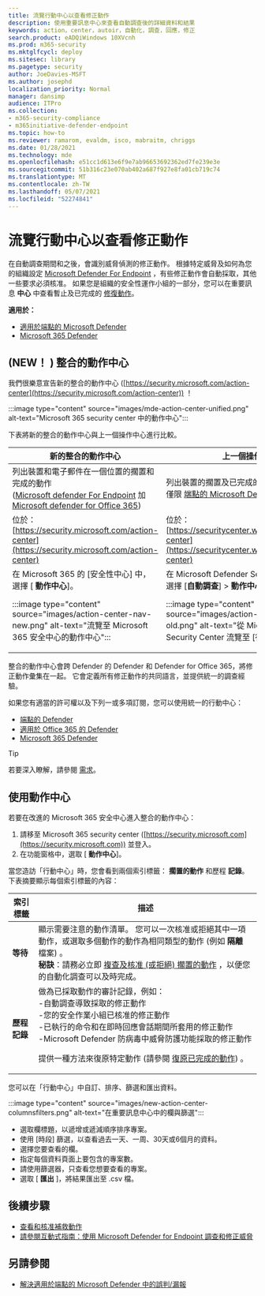```yaml
---
title: 流覽行動中心以查看修正動作
description: 使用重要訊息中心來查看自動調查後的詳細資料和結果
keywords: action，center，autoir，自動化，調查，回應，修正
search.product: eADQiWindows 10XVcnh
ms.prod: m365-security
ms.mktglfcycl: deploy
ms.sitesec: library
ms.pagetype: security
author: JoeDavies-MSFT
ms.author: josephd
localization_priority: Normal
manager: dansimp
audience: ITPro
ms.collection:
- m365-security-compliance
- m365initiative-defender-endpoint
ms.topic: how-to
ms.reviewer: ramarom, evaldm, isco, mabraitm, chriggs
ms.date: 01/28/2021
ms.technology: mde
ms.openlocfilehash: e51cc1d613e6f9e7ab96653692362ed7fe239e3e
ms.sourcegitcommit: 51b316c23e070ab402a687f927e8fa01cb719c74
ms.translationtype: MT
ms.contentlocale: zh-TW
ms.lasthandoff: 05/07/2021
ms.locfileid: "52274841"
---
```

# <a name="visit-the-action-center-to-see-remediation-actions"></a>流覽行動中心以查看修正動作

在自動調查期間和之後，會識別威脅偵測的修正動作。 根據特定威脅及如何為您的組織設定 [Microsoft Defender For Endpoint](https://docs.microsoft.com/windows/security/threat-protection) ，有些修正動作會自動採取，其他一些要求必須核准。 如果您是組織的安全性運作小組的一部分，您可以在重要訊息 **中心** 中查看暫止及已完成的 [修復動作](manage-auto-investigation.md#remediation-actions)。 


**適用於：**
- [適用於端點的 Microsoft Defender](https://go.microsoft.com/fwlink/p/?linkid=2154037)
- [Microsoft 365 Defender](https://go.microsoft.com/fwlink/?linkid=2118804)

## <a name="new-a-unified-action-center"></a> (NEW！ ) 整合的動作中心


我們很樂意宣告新的整合的動作中心 ([https://security.microsoft.com/action-center](https://security.microsoft.com/action-center)) ！

:::image type="content" source="images/mde-action-center-unified.png" alt-text="Microsoft 365 security center 中的動作中心":::

下表將新的整合的動作中心與上一個操作中心進行比較。

|新的整合的動作中心  |上一個操作中心  |
|---------|---------|
|列出裝置和電子郵件在一個位置的擱置和完成的動作 <br/> ([Microsoft defender For Endpoint](microsoft-defender-endpoint.md) 加 [Microsoft defender for Office 365](https://docs.microsoft.com/microsoft-365/security/office-365-security/office-365-atp)) |列出裝置的擱置及已完成的動作 <br/> 僅限 [端點的 Microsoft Defender](microsoft-defender-endpoint.md) ()    |
|位於：<br/>[https://security.microsoft.com/action-center](https://security.microsoft.com/action-center)         |位於：<br/>[https://securitycenter.windows.com/action-center](https://securitycenter.windows.com/action-center)     |
| 在 Microsoft 365 的 [安全性中心] 中，選擇 [ **動作中心**]。 <p>:::image type="content" source="images/action-center-nav-new.png" alt-text="流覽至 Microsoft 365 安全中心的動作中心"::: | 在 Microsoft Defender Security Center 中，選擇 [**自動調查**]  >  **動作中心**。 <p>:::image type="content" source="images/action-center-nav-old.png" alt-text="從 Microsoft Defender Security Center 流覽至 [行動中心]":::  |

整合的動作中心會跨 Defender 的 Defender 和 Defender for Office 365，將修正動作彙集在一起。 它會定義所有修正動作的共同語言，並提供統一的調查經驗。 

如果您有適當的許可權以及下列一或多項訂閱，您可以使用統一的行動中心：
- [端點的 Defender](microsoft-defender-endpoint.md)
- [適用於 Office 365 的 Defender](https://docs.microsoft.com/microsoft-365/security/office-365-security/office-365-atp)
- [Microsoft 365 Defender](https://docs.microsoft.com/microsoft-365/security/mtp/microsoft-threat-protection) 

> [!TIP]
> 若要深入瞭解，請參閱 [需求](https://docs.microsoft.com/microsoft-365/security/mtp/prerequisites)。

## <a name="using-the-action-center"></a>使用動作中心

若要在改進的 Microsoft 365 安全中心進入整合的動作中心：
1. 請移至 Microsoft 365 security center ([https://security.microsoft.com](https://security.microsoft.com)) 並登入。
2. 在功能窗格中，選取 [ **動作中心**]。 

當您造訪「行動中心」時，您會看到兩個索引標籤： **擱置的動作** 和歷程 **記錄**。 下表摘要顯示每個索引標籤的內容：

|索引標籤  |描述  |
|---------|---------|
|**等待**     | 顯示需要注意的動作清單。 您可以一次核准或拒絕其中一項動作，或選取多個動作的動作為相同類型的動作 (例如 **隔離** 檔案) 。 <br/>**秘訣**：請務必立即 [複查及核准 (或拒絕) 擱置的動作](manage-auto-investigation.md) ，以便您的自動化調查可以及時完成。 |
|**歷程記錄**     | 做為已採取動作的審計記錄，例如： <br/>-自動調查導致採取的修正動作 <br>-您的安全作業小組已核准的修正動作  <br/>-已執行的命令和在即時回應會話期間所套用的修正動作  <br/>-Microsoft Defender 防病毒中威脅防護功能採取的修正動作  <p>提供一種方法來復原特定動作 (請參閱 [復原已完成的動作](manage-auto-investigation.md#undo-completed-actions)) 。       |

您可以在「行動中心」中自訂、排序、篩選和匯出資料。

:::image type="content" source="images/new-action-center-columnsfilters.png" alt-text="在重要訊息中心中的欄與篩選":::

- 選取欄標題，以遞增或遞減順序排序專案。
- 使用 [時段] 篩選，以查看過去一天、一周、30天或6個月的資料。
- 選擇您要查看的欄。
- 指定每個資料頁面上要包含的專案數。
- 請使用篩選器，只查看您想要查看的專案。
- 選取 [ **匯出** ]，將結果匯出至 .csv 檔。 

## <a name="next-steps"></a>後續步驟

- [查看和核准補救動作](manage-auto-investigation.md)
- [請參閱互動式指南：使用 Microsoft Defender for Endpoint 調查和修正威脅](https://aka.ms/MDATP-IR-Interactive-Guide)
 
## <a name="see-also"></a>另請參閱

- [解決適用於端點的 Microsoft Defender 中的誤判/漏報](defender-endpoint-false-positives-negatives.md)
